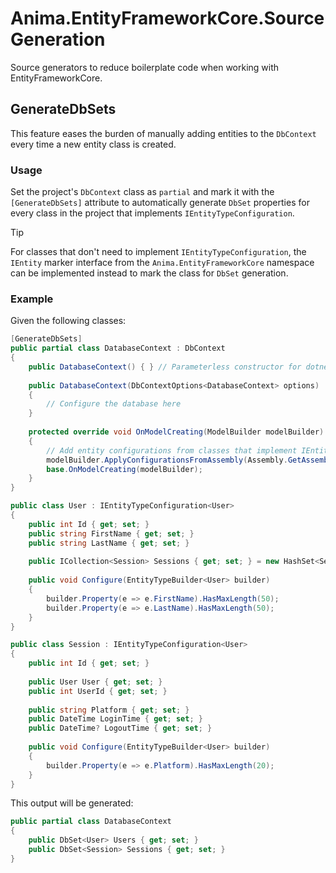 ﻿# Anima.EntityFrameworkCore.SourceGeneration

Source generators to reduce boilerplate code when working with EntityFrameworkCore.

## GenerateDbSets

This feature eases the burden of manually adding entities to the `DbContext` every time a new entity
class is created.

### Usage

Set the project's `DbContext` class as `partial` and mark it with the `[GenerateDbSets]`
attribute to automatically generate `DbSet` properties for every class
in the project that implements `IEntityTypeConfiguration`.

> [!TIP]  
> For classes that don't need to implement `IEntityTypeConfiguration`, the `IEntity` marker interface from the
> `Anima.EntityFrameworkCore` namespace can be implemented instead to mark the class for `DbSet` generation.

### Example

Given the following classes:

```csharp
[GenerateDbSets]
public partial class DatabaseContext : DbContext
{
    public DatabaseContext() { } // Parameterless constructor for dotnet ef
    
    public DatabaseContext(DbContextOptions<DatabaseContext> options)
    {
        // Configure the database here
    }
    
    protected override void OnModelCreating(ModelBuilder modelBuilder)
    {
        // Add entity configurations from classes that implement IEntityTypeConfiguration
        modelBuilder.ApplyConfigurationsFromAssembly(Assembly.GetAssembly(typeof(DatabaseContext))!);
        base.OnModelCreating(modelBuilder);
    }
}
```

```csharp
public class User : IEntityTypeConfiguration<User>
{
    public int Id { get; set; }
    public string FirstName { get; set; }
    public string LastName { get; set; }
    
    public ICollection<Session> Sessions { get; set; } = new HashSet<Session>();
    
    public void Configure(EntityTypeBuilder<User> builder)
    {
        builder.Property(e => e.FirstName).HasMaxLength(50);
        builder.Property(e => e.LastName).HasMaxLength(50);
    }
}
```

```csharp
public class Session : IEntityTypeConfiguration<User>
{
    public int Id { get; set; }
    
    public User User { get; set; }
    public int UserId { get; set; }
    
    public string Platform { get; set; }
    public DateTime LoginTime { get; set; }
    public DateTime? LogoutTime { get; set; }
    
    public void Configure(EntityTypeBuilder<User> builder)
    {
        builder.Property(e => e.Platform).HasMaxLength(20);
    }
}
```

This output will be generated:
```csharp
public partial class DatabaseContext
{
    public DbSet<User> Users { get; set; }
    public DbSet<Session> Sessions { get; set; }
}
```